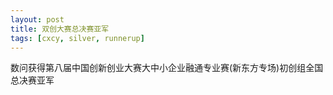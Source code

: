 ```yaml
---
layout: post
title: 双创大赛总决赛亚军
tags: [cxcy, silver, runnerup]
---
```

数问获得第八届中国创新创业大赛大中小企业融通专业赛(新东方专场)初创组全国总决赛亚军
